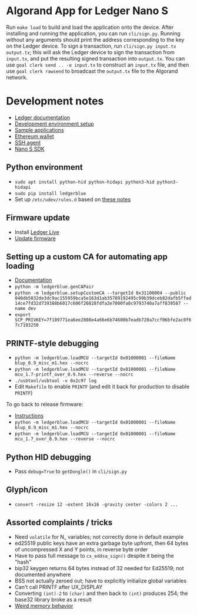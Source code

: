 # Algorand App for Ledger Nano S

Run `make load` to build and load the application onto the device. After
installing and running the application, you can run `cli/sign.py`.  Running
without any arguments should print the address corresponding to the
key on the Ledger device.  To sign a transaction, run `cli/sign.py input.tx
output.tx`; this will ask the Ledger device to sign the transaction from
`input.tx`, and put the resulting signed transaction into `output.tx`.
You can use `goal clerk send .. -o input.tx` to construct an `input.tx`
file, and then use `goal clerk rawsend` to broadcast the `output.tx`
file to the Algorand network.

# Development notes

- [Ledger documentation](https://ledger.readthedocs.io/)
- [Development environment setup](https://ledger.readthedocs.io/en/latest/userspace/getting_started.html)
- [Sample applications](https://github.com/LedgerHQ/ledger-sample-apps)
- [Ethereum wallet](https://github.com/LedgerHQ/ledger-app-eth/)
- [SSH agent](https://github.com/LedgerHQ/ledger-app-ssh-agent/)
- [Nano S SDK](https://github.com/LedgerHQ/nanos-secure-sdk)

## Python environment

- `sudo apt install python-hid python-hidapi python3-hid python3-hidapi`
- `sudo pip install ledgerblue`
- Set up `/etc/udev/rules.d` based on [these notes](https://github.com/LedgerHQ/blue-loader-python)

## Firmware update

- Install [Ledger Live](https://www.ledger.com/pages/ledger-live)
- [Update firmware](https://support.ledger.com/hc/en-us/articles/360002731113)

## Setting up a custom CA for automating app loading

- [Documentation](https://ledger.readthedocs.io/en/latest/userspace/debugging.html)
- `python -m ledgerblue.genCAPair`
- `python -m ledgerblue.setupCustomCA --targetId 0x31100004 --public 040db5032de3dc9ac155959bca5e163d1ab35789192495c99b39dceb82dafb5ffad14ce7fd32d739388b6017c606f26028fdfa3e7000fa8c9793740a7aff839587 --name dev`
- `export SCP_PRIVKEY=7f189771ea6ee2808e4a66e6b74600b7eadb720a7ccf06bfe2ac0f67c7103250`

## PRINTF-style debugging

- `python -m ledgerblue.loadMCU --targetId 0x01000001 --fileName blup_0.9_misc_m1.hex --nocrc`
- `python -m ledgerblue.loadMCU --targetId 0x01000001 --fileName mcu_1.7-printf_over_0.9.hex --reverse --nocrc`
- `./usbtool/usbtool -v 0x2c97 log`
- Edit `Makefile` to enable `PRINTF` (and edit it back for production to disable `PRINTF`)

To go back to release firmware:

- [Instructions](https://ledger.readthedocs.io/en/latest/userspace/debugging.html)
- `python -m ledgerblue.loadMCU --targetId 0x01000001 --fileName blup_0.9_misc_m1.hex --nocrc`
- `python -m ledgerblue.loadMCU --targetId 0x01000001 --fileName mcu_1.7_over_0.9.hex --reverse --nocrc`

## Python HID debugging

- Pass `debug=True` to `getDongle()` in `cli/sign.py`

## Glyph/icon

- `convert -resize 12 -extent 16x16 -gravity center -colors 2 ...`

## Assorted complaints / tricks

- Need `volatile` for N_ variables; not correctly done in default example
- ed25519 public keys have an extra garbage byte upfront, then 64 bytes of uncompressed X and Y points, in reverse byte order
- Have to pass full message to `cx_eddsa_sign()` despite it being the "hash"
- bip32 keygen returns 64 bytes instead of 32 needed for Ed25519; not documented anywhere
- BSS not actually zeroed out; have to explicitly initialize global variables
- Can't call PRINTF after UX_DISPLAY
- Converting `(int)-2` to `(char)` and then back to `(int)` produces 254; the base32 library broke as a result
- [Weird memory behavior](https://github.com/LedgerHQ/ledger-dev-doc/blob/master/source/userspace/memory.rst)
